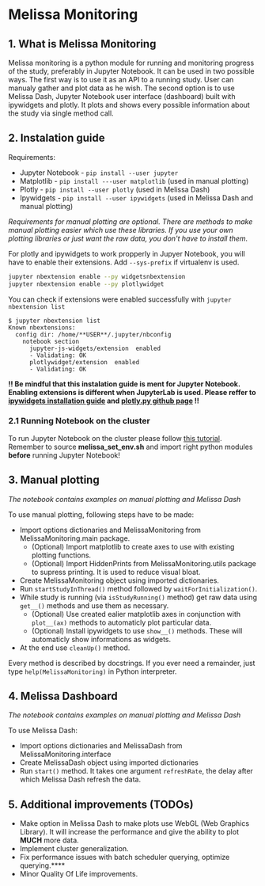 # Melissa Monitoring

## 1. What is Melissa Monitoring

Melissa monitoring is a python module for running and monitoring progress of the study, preferably in Jupyter Notebook. It can be used in two possible ways. The first way is to use it as an API to a running study. User can manualy gather and plot data as he wish. The second option is to use Melissa Dash, Jupyter Notebook user interface (dashboard) built with ipywidgets and plotly. It plots and shows every possible information about the study via single method call.

## 2. Instalation guide

Requirements:
*  Jupyter Notebook - `pip install --user jupyter`
*  Matplotlib - `pip install ---user matplotlib` (used in manual plotting)
*  Plotly - `pip install --user plotly` (used in Melissa Dash)
*  Ipywidgets - `pip install --user ipywidgets` (used in Melissa Dash and manual plotting)

*Requirements for manual plotting are optional. There are methods to make manual plotting easier which use these libraries. If you use your own plotting libraries or just want the raw data, you don't have to install them.*

For plotly and ipywidgets to work propperly in Jupyer Notebook, you will have to enable their extensions. Add `--sys-prefix` if virtualenv is used.

```bash
jupyter nbextension enable --py widgetsnbextension
jupyter nbextension enable --py plotlywidget
```

You can check if extensions were enabled successfully with `jupyter nbextension list`

```
$ jupyter nbextension list
Known nbextensions:
  config dir: /home/**USER**/.jupyter/nbconfig
    notebook section
      jupyter-js-widgets/extension  enabled 
      - Validating: OK
      plotlywidget/extension  enabled 
      - Validating: OK
```

**!! Be mindful that this instalation guide is ment for Jupyter Notebook. Enabling extensions is different when JupyterLab is used. Please reffer to [ipywidgets installation guide](https://ipywidgets.readthedocs.io/en/latest/user_install.html#installing-the-jupyterlab-extension) and [plotly.py github page](https://github.com/plotly/plotly.py#jupyterlab-support-python-35)  !!**

### 2.1 Running Notebook on the cluster

To run Jupyter Notebook on the cluster please follow [this tutorial](https://oncomputingwell.princeton.edu/2018/05/jupyter-on-the-cluster/). Remember to source **melissa_set_env.sh** and import right python modules **before** running Jupyter Notebook!

## 3. Manual plotting

*The notebook contains examples on manual plotting and Melissa Dash*

To use manual plotting, following steps have to be made:

* Import options dictionaries and MelissaMonitoring from MelissaMonitoring.main package.
  * (Optional) Import matplotlib to create axes to use with existing plotting functions.
  * (Optional) Import HiddenPrints from MelissaMonitoring.utils package to supress printing. It is used to reduce visual bloat.
* Create MelissaMonitoring object using imported dictionaries.
* Run `startStudyInThread()` method followed by `waitForInitialization()`.
* While study is running (via `isStudyRunning()` method) get raw data using `get__()` methods and use them as necessary.
  * (Optional) Use created ealier matplotlib axes in conjunction with `plot__(ax)` methods to automaticly plot particular data.
  * (Optional) Install ipywidgets to use `show__()` methods. These will automaticly show informations as widgets.
* At the end use `cleanUp()` method.

Every method is described by docstrings. If you ever need a remainder, just type `help(MelissaMonitoring)` in Python interpreter.

## 4. Melissa Dashboard

*The notebook contains examples on manual plotting and Melissa Dash*

To use Melissa Dash:
* Import options dictionaries and MelissaDash from MelissaMonitoring.interface
* Create MelissaDash object using imported dictionaries
* Run `start()` method. It takes one argument `refreshRate`, the delay after which Melissa Dash refresh the data.

## 5. Additional improvements (TODOs)

* Make option in Melissa Dash to make plots use WebGL (Web Graphics Library). It will increase the performance and give the ability to plot **MUCH** more data.
* Implement cluster generalization.
* Fix performance issues with batch scheduler querying, optimize querying.****
* Minor Quality Of Life improvements.